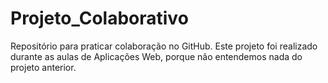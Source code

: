 # Projeto_Colaborativo
Repositório para praticar colaboração no GitHub.
Este projeto foi realizado durante as aulas de Aplicações Web, porque não entendemos nada do projeto anterior.